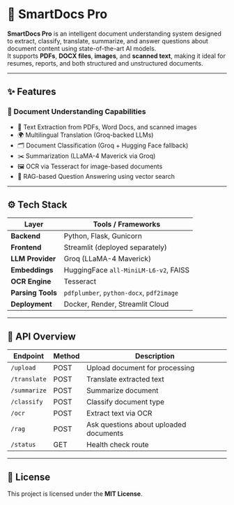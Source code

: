 # 📄 SmartDocs Pro

**SmartDocs Pro** is an intelligent document understanding system designed to extract, classify, translate, summarize, and answer questions about document content using state-of-the-art AI models.  
It supports **PDFs**, **DOCX files**, **images**, and **scanned text**, making it ideal for resumes, reports, and both structured and unstructured documents.

---

## ✨ Features

### 🧠 Document Understanding Capabilities
- 📄 Text Extraction from PDFs, Word Docs, and scanned images
- 🌍 Multilingual Translation (Groq-backed LLMs)
- 🗂️ Document Classification (Groq + Hugging Face fallback)
- ✂️ Summarization (LLaMA-4 Maverick via Groq)
- 🖼️ OCR via Tesseract for image-based documents
- 🔎 RAG-based Question Answering using vector search

---

## ⚙️ Tech Stack

| Layer             | Tools / Frameworks |
|------------------|--------------------|
| **Backend**       | Python, Flask, Gunicorn |
| **Frontend**      | Streamlit (deployed separately) |
| **LLM Provider**  | Groq (LLaMA-4 Maverick) |
| **Embeddings**    | HuggingFace `all-MiniLM-L6-v2`, FAISS |
| **OCR Engine**    | Tesseract |
| **Parsing Tools** | `pdfplumber`, `python-docx`, `pdf2image` |
| **Deployment**    | Docker, Render, Streamlit Cloud |

---

## 🔌 API Overview

| Endpoint    | Method | Description                           |
|-------------|--------|---------------------------------------|
| `/upload`   | POST   | Upload document for processing        |
| `/translate`| POST   | Translate extracted text              |
| `/summarize`| POST   | Summarize document                    |
| `/classify` | POST   | Classify document type                |
| `/ocr`      | POST   | Extract text via OCR                  |
| `/rag`      | POST   | Ask questions about uploaded documents |
| `/status`   | GET    | Health check route                    |

---

## 📄 License

This project is licensed under the **MIT License**.
